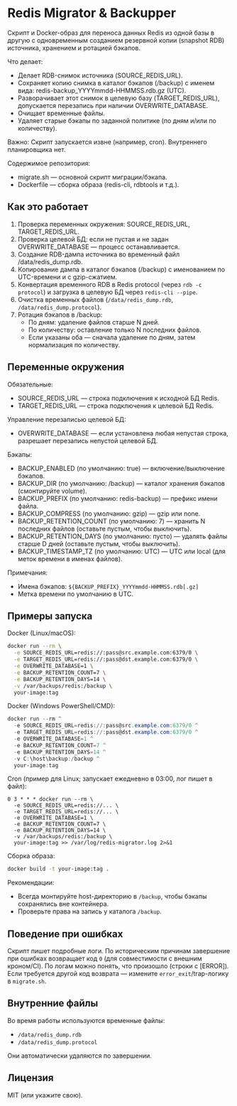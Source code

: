 # Redis Migrator & Backupper

Скрипт и Docker-образ для переноса данных Redis из одной базы в другую с одновременным созданием резервной копии (snapshot RDB) источника, хранением и ротацией бэкапов.

Что делает:
- Делает RDB-снимок источника (SOURCE_REDIS_URL).
- Сохраняет копию снимка в каталог бэкапов (/backup) с именем вида: redis-backup_YYYYmmdd-HHMMSS.rdb.gz (UTC).
- Разворачивает этот снимок в целевую базу (TARGET_REDIS_URL), допускается перезапись при наличии OVERWRITE_DATABASE.
- Очищает временные файлы.
- Удаляет старые бэкапы по заданной политике (по дням и/или по количеству).

Важно: Скрипт запускается извне (например, cron). Внутреннего планировщика нет.

Содержимое репозитория:
- migrate.sh — основной скрипт миграции/бэкапа.
- Dockerfile — сборка образа (redis-cli, rdbtools и т.д.).


## Как это работает

1) Проверка переменных окружения: SOURCE_REDIS_URL, TARGET_REDIS_URL.  
2) Проверка целевой БД: если не пустая и не задан OVERWRITE_DATABASE — процесс останавливается.  
3) Создание RDB-дампа источника во временный файл /data/redis_dump.rdb.  
4) Копирование дампа в каталог бэкапов (/backup) с именованием по UTC-времени и с gzip-сжатием.  
5) Конвертация временного RDB в Redis protocol (через `rdb -c protocol`) и загрузка в целевую БД через `redis-cli --pipe`.  
6) Очистка временных файлов (`/data/redis_dump.rdb`, `/data/redis_dump.protocol`).  
7) Ротация бэкапов в /backup:
   - По дням: удаление файлов старше N дней.
   - По количеству: оставление только N последних файлов.
   - Если указаны оба — сначала удаление по дням, затем нормализация по количеству.


## Переменные окружения

Обязательные:
- SOURCE_REDIS_URL — строка подключения к исходной БД Redis.
- TARGET_REDIS_URL — строка подключения к целевой БД Redis.

Управление перезаписью целевой БД:
- OVERWRITE_DATABASE — если установлена любая непустая строка, разрешает перезапись непустой целевой БД.

Бэкапы:
- BACKUP_ENABLED (по умолчанию: true) — включение/выключение бэкапов.
- BACKUP_DIR (по умолчанию: /backup) — каталог хранения бэкапов (смонтируйте volume).
- BACKUP_PREFIX (по умолчанию: redis-backup) — префикс имени файла.
- BACKUP_COMPRESS (по умолчанию: gzip) — gzip или none.
- BACKUP_RETENTION_COUNT (по умолчанию: 7) — хранить N последних файлов (оставьте пустым, чтобы выключить).
- BACKUP_RETENTION_DAYS (по умолчанию: пусто) — удалять файлы старше D дней (оставьте пустым, чтобы выключить).
- BACKUP_TIMESTAMP_TZ (по умолчанию: UTC) — UTC или local (для меток времени в именах файлов).

Примечания:
- Имена бэкапов: `${BACKUP_PREFIX}_YYYYmmdd-HHMMSS.rdb[.gz]`
- Метка времени по умолчанию в UTC.


## Примеры запуска

Docker (Linux/macOS):
```bash
docker run --rm \
  -e SOURCE_REDIS_URL=redis://:pass@src.example.com:6379/0 \
  -e TARGET_REDIS_URL=redis://:pass@dst.example.com:6379/0 \
  -e OVERWRITE_DATABASE=1 \
  -e BACKUP_RETENTION_COUNT=7 \
  -e BACKUP_RETENTION_DAYS=14 \
  -v /var/backups/redis:/backup \
  your-image:tag
```

Docker (Windows PowerShell/CMD):
```powershell
docker run --rm ^
  -e SOURCE_REDIS_URL=redis://:pass@src.example.com:6379/0 ^
  -e TARGET_REDIS_URL=redis://:pass@dst.example.com:6379/0 ^
  -e OVERWRITE_DATABASE=1 ^
  -e BACKUP_RETENTION_COUNT=7 ^
  -e BACKUP_RETENTION_DAYS=14 ^
  -v C:\host\backup:/backup ^
  your-image:tag
```

Cron (пример для Linux; запускает ежедневно в 03:00, лог пишет в файл):
```cron
0 3 * * * docker run --rm \
  -e SOURCE_REDIS_URL=redis://... \
  -e TARGET_REDIS_URL=redis://... \
  -e OVERWRITE_DATABASE=1 \
  -e BACKUP_RETENTION_COUNT=7 \
  -e BACKUP_RETENTION_DAYS=14 \
  -v /var/backups/redis:/backup \
  your-image:tag >> /var/log/redis-migrator.log 2>&1
```

Сборка образа:
```bash
docker build -t your-image:tag .
```

Рекомендации:
- Всегда монтируйте host-директорию в `/backup`, чтобы бэкапы сохранялись вне контейнера.
- Проверьте права на запись у каталога `/backup`.


## Поведение при ошибках

Скрипт пишет подробные логи. По историческим причинам завершение при ошибках возвращает код `0` (для совместимости с внешним кроном/CI). По логам можно понять, что произошло (строки с [ERROR]). Если требуется другой код возврата — измените `error_exit`/trap-логику в `migrate.sh`.


## Внутренние файлы

Во время работы используются временные файлы:
- `/data/redis_dump.rdb`
- `/data/redis_dump.protocol`

Они автоматически удаляются по завершении.


## Лицензия

MIT (или укажите свою).
